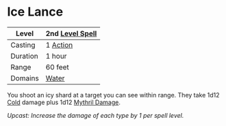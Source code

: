 # Ice Lance

| Level    | 2nd [Level Spell](../../../Spell%20Level.md)                                           |
| -------- | --------------------------------------------------- |
| Casting  | 1 [Action](../../../../Game%20Procedures/Action.md) |
| Duration | 1 hour                                              |
| Range    | 60 feet                                             |
| Domains  | [Water](../../../Spell%20Domains/Water.md)          |

You shoot an icy shard at a target you can see within range. They take 1d12 [Cold](../../../../Damage%20Types/Cold.md) damage plus 1d12 [Mythril Damage](../../../../Damage%20Types/Mythril%20Damage.md).


*Upcast: Increase the damage of each type by 1 per spell level.*